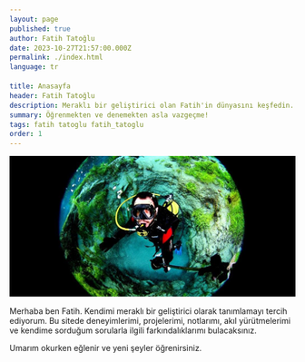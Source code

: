 ```yaml
---
layout: page
published: true
author: Fatih Tatoğlu
date: 2023-10-27T21:57:00.000Z
permalink: ./index.html
language: tr

title: Anasayfa
header: Fatih Tatoğlu
description: Meraklı bir geliştirici olan Fatih'in dünyasını keşfedin. Deneyimleri, projeleri, notları ve içgörüleri keşfedin. Öğrenin, eğlenin ve geri bildirimlerinizle destek olun.
summary: Öğrenmekten ve denemekten asla vazgeçme!
tags: fatih tatoglu fatih_tatoglu
order: 1
---
```


![Fatih Tatoğlu](../../image/about_me.jpg "Fotoğraf [Erkan Balk](https://www.facebook.com/erkan.balk 'Erkan Balk | Facebook') tarafından 2 Ocak 2015 tarihinde Eskişehir'de çekilmiştir.")

Merhaba ben Fatih. Kendimi meraklı bir geliştirici olarak tanımlamayı tercih ediyorum. Bu sitede deneyimlerimi, projelerimi, notlarımı, akıl yürütmelerimi ve kendime sorduğum sorularla ilgili farkındalıklarımı bulacaksınız.

Umarım okurken eğlenir ve yeni şeyler öğrenirsiniz.
